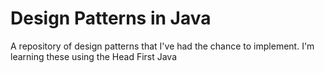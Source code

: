 # Design Patterns in Java

A repository of design patterns that I've had the chance to implement.
I'm learning these using the Head First Java